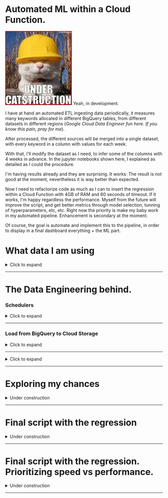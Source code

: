 # Automated ML within a Cloud Function.

![alt](output/under_catstruction.jpeg "gatito de la costrucción reza por mí")
Yeah, in development.

I have at hand an automated ETL ingesting data periodically, it measures many keywords allocated in different BigQuery tables, from different datasets in different regions (*Google Cloud Data Engineer fun here. If you know this pain, pray for me*).  

After processed, the different sources will be merged into a single dataset, with every keyword in a column with values for each week. 

With that, I'll modify the dataset as I need, to infer some of the columns with 4 weeks in advance. In the jupyter notebooks shown here, I explained as detailed as I could the procedure.

I'm having results already and they are surprising. It works: The result is not good at the moment, nevertheless it is way better than expected.

Now I need to refactorize code as much as I can to insert the regression within a Cloud Function with 4GB of RAM and 60 seconds of timeout. If it works, I'm happy regardless the performance.
Myself from the future will improve the script, and get better metrics through model selection, tunning of hyperparameters, etc, etc. Right now the priority is make my baby work in my automated pipeline. Enhancement is secondary at the moment.


Of course, the goal is automate and implement this to the pipeline, in order to display in a final dashboard everything + the ML part.

# What data I am using


<details>
  <summary>Click to expand</summary>

  A **Python** Cloud Function is requesting weekly from an API. The data is processed and loaded finally to several BigQuery tables for display in Data Studio. The Cloud Function, Cloud Storage bucket, Transfer and BigQuery dataset is in *EU region*. 

  There is a request from the *Gdelt* Project through BigQuery with **SQL**. Google has the *Gdelt thing* allocated in USA servers, so the retrieved information is stored in a dataset located in *USA*. The dataset has many tables, and they are also displayed in Data Studio.

  You can find everything in detail here:

  - Dashboard => https://datastudio.google.com/s/iFQxr4r9ocs
  - Repository => https://github.com/albertovpd/automated_etl_google_cloud-social_dashboard
  

</details>

---------------------------------------------


# The Data Engineering behind.


### Schedulers
<details>
  <summary>Click to expand</summary>

The ETL with which I'm feeding my project is weekly updated on Mondays. I have no rush so I'll run pipelines on Tuesdays.

- Cloud Function reading tables from BigQuery and loading into Cloud Storage bucket (EEUU) => 0 1 * * 2 CET (Belgium). Topic => tuesdays-reading-bq

- Cloud Function reading from Cloud Storage, applying my ML regression and delivering data again to Storage => 0 2 * * 2 CET (Belgium). Topic => reading_from_cs



</details>

------------------------------------


### Load from BigQuery to Cloud Storage
<details>
  <summary>Click to expand</summary>

In *cloud_function_from_bq_to_storage.py* you will find the script, and the stackoverflow source where I found it.

Extras, configuration:

- Create a CF, name it and choose a processing capacity (study it before configuring the CF, you can have errors for not having enough capacity).
- Configure it with *PUB/SUB*, to activate it through Cloud Scheduler.
- In Advanced, select *Environmental Variables*:
    - Write all of them, keys and values, without declaring *str* type. I mean, without the quotation marks **" "**.
    - In your CF script, replace:

        project_name = "YOUR_PROJECT_ID" 
        bucket_name = "YOUR_BUCKET" 
        dataset_name = "YOUR_DATASET" 
        table_name = "YOUR_TABLE" 

    - By:
    
        project_name = os.getenv("YOUR_PROJECT_ID") 
        bucket_name = os.getenv("YOUR_BUCKET") 
        dataset_name = os.getenv("YOUR_DATASET") 
        table_name = os.getenv("YOUR_TABLE") 

    - I included *os* in *requirements.txt*, but I it is not necessary.

</details>

-------------------------------------

<details>
  <summary>Click to expand</summary>

## Schedulers
<details>
  <summary>Under construction</summary>

- Cloud function loading Gdelt data from BigQuery to Cloud Storage EEUU: 0 1 * * 2 (every Tuesday at 1:00). 

</details>

----------------------------------



------------------------------------

### Create the ML Cloud Function:

<details>
  <summary>Under construction</summary>

  - Don't forget to use your service account, the same than the feeding project => URL
  - It is possible to read from different buckets with the same Cloud Function, yeah.
    - Ingest several csv from several *REGIONS*
    - In case it is not possible, I have 2 regions, *EUROPE, USA*. The automation of coping the data of one region to another is necessary. I would like to avoid cron jobs and the Cloud terminal if possible.

</details>

### Load the result again in Storage

### Load it in a BigQuery table

### Automate everything to append the weekly data, not everything constantly

This is going to be mental, several ideas but still figuring it out. Problem for myself from the future.


</details>

---------------------------------------------

# Exploring my chances

<details>
  <summary>Under construction</summary>

</details>

---------------------------------------------


# Final script with the regression


<details>
  <summary>Under construction</summary>

</details>

---------------------------------------------

# Final script with the regression. Prioritizing speed vs performance.


<details>
  <summary>Under construction</summary>

I am working within a Cloud Function, that means I have 60 seconds as maximum to finish the script and 4G of RAM for processing and loading. It looks like it is not the place for DNN precisely 

</details>

---------------------------------------------




